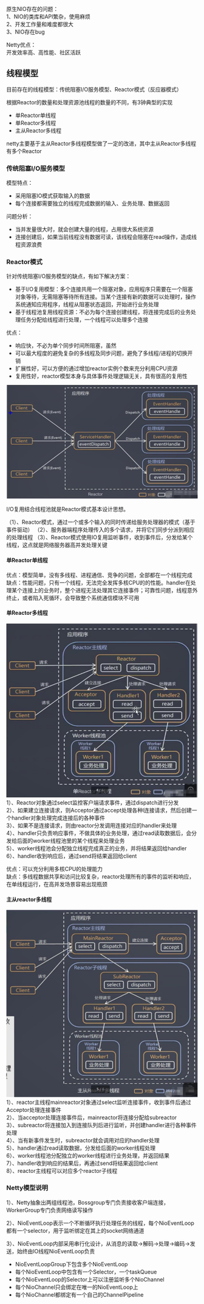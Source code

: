  原生NIO存在的问题：  
1、NIO的类库和API繁杂，使用麻烦  
2、开发工作量和难度都很大  
3、NIO存在bug  

Netty优点：  
开发效率高、高性能、社区活跃  

## 线程模型
目前存在的线程模型：传统阻塞I/O服务模型、Reactor模式（反应器模式）

根据Reactor的数量和处理资源池线程的数量的不同，有3钟典型的实现
- 单Reactor单线程
- 单Reactor多线程
- 主从Reactor多线程

netty主要基于主从Reactor多线程模型做了一定的改进，其中主从Reactor多线程有多个Reactor

### 传统阻塞I/O服务模型
模型特点：
- 采用阻塞IO模式获取输入的数据
- 每个连接都需要独立的线程完成数据的输入、业务处理、数据返回     

问题分析：
- 当并发量很大时，就会创建大量的线程，占用很大系统资源
- 连接创建后，如果当前线程没有数据可读，该线程会阻塞在read操作，造成线程资源浪费



### Reactor模式
针对传统阻塞I/O服务模型的缺点，有如下解决方案：
- 基于I/O复用模型：多个连接共用一个阻塞对象，应用程序只需要在一个阻塞对象等待，无需阻塞等待所有连接。当某个连接有新的数据可以处理时，操作系统通知应用程序，线程从阻塞状态返回，开始进行业务处理
- 基于线程池复用线程资源：不必为每个连接创建线程，将连接完成后的业务处理任务分配给线程进行处理，一个线程可以处理多个连接

优点：
- 响应快，不必为单个同步时间所阻塞，虽然
- 可以最大程度的避免复杂的多线程及同步问题，避免了多线程/进程的切换开销
- 扩展性好，可以方便的通过增加reactor实例个数来充分利用CPU资源
- 复用性好，reactor模型本身与具体事件处理逻辑无关，具有很高的复用性

![reactor模式图](../images/reactor模式图.jpg)

I/O复用结合线程池就是Reactor模式基本设计思想。

（1）、Reactor模式，通过一个或多个输入的同时传递给服务处理器的模式（基于事件驱动）
（2）、服务器端程序处理传入的多个请求，并将它们同步分派到相应的处理线程
（3）、Reactor模式使用IO复用监听事件，收到事件后，分发给某个线程，这点就是网络服务器高并发处理关键

#### 单Reactor单线程
优点：模型简单，没有多线程、进程通信、竞争的问题，全部都在一个线程完成  
缺点：性能问题，只有一个线程，无法完全发挥多核CPU的的性能。handler在处理某个连接上的业务时，整个进程无法处理其它连接事件；可靠性问题，线程意外终止，或者陷入死循环，会导致整个系统通信模块不可用


#### 单Reactor多线程
![](../images/单reactor多线程.jpg)
1）、Reactor对象通过select监控客户端请求事件，通过dispatch进行分发  
2）、如果建立连接请求，则Acceptor通过accept处理各种l连接请求，然后创建一个handler对象处理完成连接后的各种事件  
3）、如果不是连接请求，则由reactor分发调用连接对应的handler来处理  
4）、handler只负责响应事件，不做具体的业务处理，通过read读取数据后，会分发给后面的worker线程池里的某个线程来处理业务  
5）、worker线程池会分配独立线程完成真正的业务，并将结果返回给handler  
6）、handler收到响应后，通过send将结果返回给client  

优点：可以充分利用多核CPU的处理能力  
缺点：多线程数据共享和访问比较复杂，reactor处理所有的事件的监听和响应，在单线程运行，在高并发场景容易出现瓶颈  

#### 主从reactor多线程
![](../images/主从reactor多线程.jpg)  
1）、reactor主线程mainreactor对象通过select监听连接事件，收到事件后通过Acceptor处理连接事件    
2）、当acceptor处理连接事件后，mainreactor将连接分配给subreactor  
3）、subreactor将连接加入到连接队列后进行监听，并创建handler进行各种事件处理  
4）、当有新事件发生时，subreactor就会调用对应的handler处理  
5）、handler通过read读取数据，分发给后面的worker线程处理  
6）、worker线程池分配独立的worker线程进行业务处理，并返回结果  
7）、handler收到响应的结果后，再通过send将结果返回给client  
8）、reactor主线程可以对应多个reactor子线程  


### Netty模型说明
1）、Netty抽象出两组线程池，Bossgroup专门负责接收客户端连接，WorkerGroup专门负责网络读写操作  

2）、NioEventLoop表示一个不断循环执行处理任务的线程，每个NioEventLoop都有一个selector，用于监听绑定在其上的socket网络通道  

3）、NioEventLoop内部采用串行化设计，从消息的读取->解码->处理->编码->发送，始终由IO线程NioEventLoop负责

- NioEventLoopGroup下包含多个NioEventLoop
- 每个NioEventLoop中包含有一个Selector，一个taskQueue
- 每个NioEventLoop的Selector上可以注册监听多个NioChannel
- 每个NioChannel只会绑定在唯一的NioEventLoop上
- 每个NioChannel都绑定有一个自己的ChannelPipeline